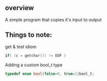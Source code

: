 ## overview
A simple program that copies it's input to output

## Things to note:
get & test idiom
```c
if( (c = getchar()) != EOF )
```

Adding a custom bool_t type
```c
typedef enum bool{false=0, true=1}bool_t;
```